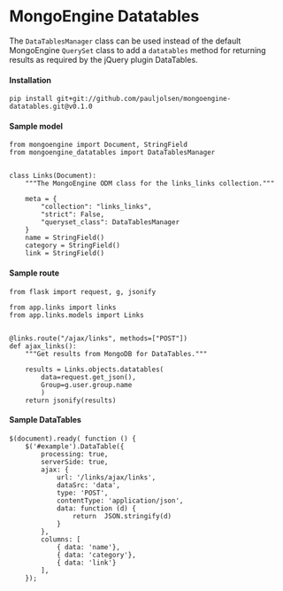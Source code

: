 # MongoEngine Datatables

The `DataTablesManager` class can be used instead of the default MongoEngine
`QuerySet` class to add a `datatables` method for returning results as required by the
jQuery plugin DataTables.

#### Installation
 
    pip install git+git://github.com/pauljolsen/mongoengine-datatables.git@v0.1.0
    
    
#### Sample model

    from mongoengine import Document, StringField
    from mongoengine_datatables import DataTablesManager
    

    class Links(Document):
        """The MongoEngine ODM class for the links_links collection."""
    
        meta = {
            "collection": "links_links",
            "strict": False,
            "queryset_class": DataTablesManager
        }
        name = StringField()
        category = StringField()
        link = StringField()


#### Sample route

    from flask import request, g, jsonify
    
    from app.links import links
    from app.links.models import Links
    
    
    @links.route("/ajax/links", methods=["POST"])
    def ajax_links():
        """Get results from MongoDB for DataTables."""
        
        results = Links.objects.datatables(
            data=request.get_json(), 
            Group=g.user.group.name
            )
        return jsonify(results)


#### Sample DataTables

    $(document).ready( function () {
        $('#example').DataTable({
            processing: true,
            serverSide: true,
            ajax: {
                url: '/links/ajax/links',
                dataSrc: 'data',
                type: 'POST',
                contentType: 'application/json',
                data: function (d) {
                    return  JSON.stringify(d)
                }
            },
            columns: [
                { data: 'name'},
                { data: 'category'},
                { data: 'link'}
            ],
        });
